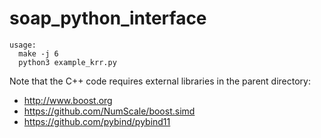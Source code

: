 # soap_python_interface
```
usage:
  make -j 6
  python3 example_krr.py
```  
Note that the C++ code requires external libraries in the parent directory:
* http://www.boost.org
* https://github.com/NumScale/boost.simd
* https://github.com/pybind/pybind11
